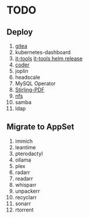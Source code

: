 # TODO

## Deploy

1. [gitea](https://github.com/elcattivo66/home-ops/blob/main/kubernetes/main/apps/default/gitea/app/helmrelease.yaml)
1. kubernetes-dashboard
1. [it-tools](https://github.com/CorentinTh/it-tools?tab=readme-ov-file) [it-tools helm release](https://github.com/ahinko/home-ops/blob/main/kubernetes/main/apps/dev/it-tools/app/helm-release.yaml)
1. [coder](https://coder.com/docs/install/kubernetes)
1. joplin
1. headscale
1. MySQL Operator
1. [Stirling-PDF](https://github.com/Stirling-Tools/Stirling-PDF)
1. [nfs](https://github.com/aminvakil/docker-alpine-nfs-server)
1. samba
1. ldap

## Migrate to AppSet

1. immich
1. leantime
1. pterodactyl
1. ollama
1. plex
1. radarr
1. readarr
1. whisparr
1. unpackerr
1. recyclarr
1. sonarr
1. rtorrent
